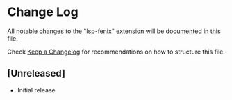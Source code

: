 # Change Log

All notable changes to the "lsp-fenix" extension will be documented in this file.

Check [Keep a Changelog](http://keepachangelog.com/) for recommendations on how to structure this file.

## [Unreleased]

- Initial release